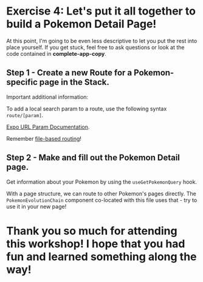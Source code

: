 # Exercise 4: Let's put it all together to build a Pokemon Detail Page!

At this point, I'm going to be even less descriptive to let you put the rest into place yourself. If you get stuck, feel free to ask questions or look at the code contained in **complete-app-copy**.

## Step 1 - Create a new Route for a Pokemon-specific page in the Stack.

Important additional information:

To add a local search param to a route, use the following syntax `route/[param]`.

[Expo URL Param Documentation](https://docs.expo.dev/router/reference/url-parameters/).

Remember [file-based routing](https://docs.expo.dev/develop/file-based-routing/)!

## Step 2 - Make and fill out the Pokemon Detail page.

Get information about your Pokemon by using the `useGetPokemonQuery` hook.

With a page structure, we can route to other Pokemon's pages directly. The `PokemonEvolutionChain` component co-located with this file uses that - try to use it in your new page!


# Thank you so much for attending this workshop! I hope that you had fun and learned something along the way!